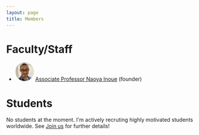 ```yaml
---
layout: page
title: Members
---
```


# Faculty/Staff

- <img src="./imgs/profile/naoya9ss.jpeg" style="width:50px; object-fit:cover; border-radius:50%;"/> [Associate Professor Naoya Inoue](https://naoya-i.github.io/) (founder)


# Students

No students at the moment.
I'm actively recruting highly motivated students worldwide.
See [Join us](https://rebelsnlu-jaist.github.io/joinus.html) for further details!

